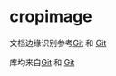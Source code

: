 # cropimage

文档边缘识别参考[Git](https://github.com/fengjian0106/hed-tutorial-for-document-scanning.git) 和 [Git](https://github.com/RRanddom/tf_doc_localisation)

库均来自[Git](https://github.com/fengjian0106/hed-tutorial-for-document-scanning.git) 和 [Git](https://github.com/RRanddom/tf_doc_localisation)
